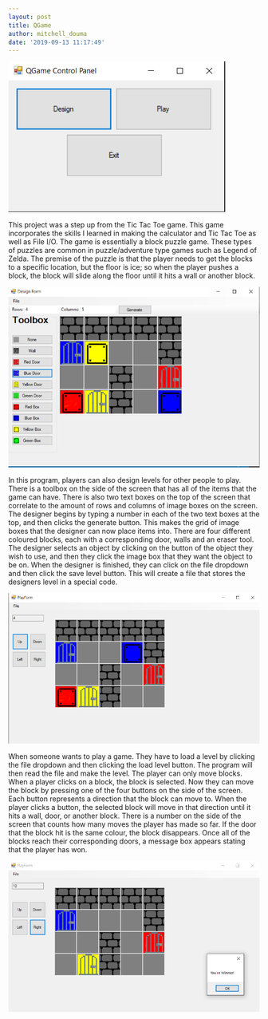 ```yaml
---
layout: post
title: QGame
author: mitchell_douma
date: '2019-09-13 11:17:49'
---
```

![QGame Start Screen](/assets/img/uploads/qgame1.png)

This project was a step up from the Tic Tac Toe game.  This game incorporates the skills I learned in making the calculator and Tic Tac Toe as well as File I/O.  The game is essentially a block puzzle game. These types of puzzles are common in puzzle/adventure type games such as Legend of Zelda.  The premise of the puzzle is that the player needs to get the blocks to a specific location, but the floor is ice; so when the player pushes a block, the block will slide along the floor until it hits a wall or another block.

![QGame Design Screen](/assets/img/uploads/qgame2.png)

In this program, players can also design levels for other people to play.  There is a toolbox on the side of the screen that has all of the items that the game can have.  There is also two text boxes on the top of the screen that correlate to the amount of rows and columns of image boxes on the screen.  The designer begins by typing a number in each of the two text boxes at the top, and then clicks the generate button. This makes the grid of image boxes that the designer can now place items into.  There are four different coloured blocks,  each with a corresponding door, walls and an eraser tool.  The designer selects an object by clicking on the button of the object they wish to use, and then they click the image box that they want the object to be on. When the designer is finished, they can click on the file dropdown and then click the save level button. This will create a file that stores the designers level in a special code.

![QGame Play Screen](/assets/img/uploads/qgame4.png)

When someone wants to play a game. They have to load a level by clicking the file dropdown and then clicking the load level button.  The program will then read the file and make the level.  The player can only move blocks. When a player clicks on a block, the block is selected. Now they can move the block by pressing one of the four buttons on the side of the screen. Each button represents a direction that the block can move to.  When the player clicks a button, the selected block will move in that direction until it hits a wall, door, or another block.  There is a number on the side of the screen that counts how many moves the player has made so far. If the door that the block hit is the same colour, the block disappears.  Once all of the blocks reach their corresponding doors, a message box appears stating that the player has won. 

![QGame Win Screen](/assets/img/uploads/qgame5.png)
